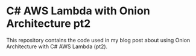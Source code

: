 # C# AWS Lambda with Onion Architecture pt2
This repository contains the code used in my blog post about using Onion Architecture with C# AWS Lambda (pt2).
